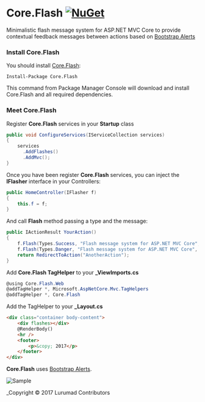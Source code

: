 # Core.Flash [![NuGet](https://img.shields.io/nuget/v/Core.Flash.svg)](https://www.nuget.org/packages/Core.Flash/)

Minimalistic flash message system for ASP.NET MVC Core to provide contextual feedback messages between actions based on [Bootstrap Alerts](https://getbootstrap.com/docs/4.0/components/alerts/)

### Install Core.Flash

You should install [Core.Flash](https://www.nuget.org/packages/Core.Flash/):

    Install-Package Core.Flash
    
This command from Package Manager Console will download and install Core.Flash and all required dependencies.

### Meet Core.Flash

Register **Core.Flash** services in your **Startup** class

```csharp
public void ConfigureServices(IServiceCollection services)
{
    services
      .AddFlashes()
      .AddMvc();
}
```
Once you have been register **Core.Flash** services, you can inject the **IFlasher** interface in your Controllers:

```csharp
public HomeController(IFlasher f)
{
    this.f = f;
}
```
And call **Flash** method passing a type and the message:

```csharp
public IActionResult YourAction()
{
    f.Flash(Types.Success, "Flash message system for ASP.NET MVC Core", dismissable: true);
    f.Flash(Types.Danger, "Flash message system for ASP.NET MVC Core", dismissable: false);
    return RedirectToAction("AnotherAction");
}
```
Add **Core.Flash TagHelper** to your **_ViewImports.cs**

```csharp
@using Core.Flash.Web
@addTagHelper *, Microsoft.AspNetCore.Mvc.TagHelpers
@addTagHelper *, Core.Flash
```
Add the TagHelper to your **_Layout.cs**

```html
<div class="container body-content">
    <div flashes></div>
    @RenderBody()
    <hr />
    <footer>
        <p>&copy; 2017</p>
    </footer>
</div>
```

**Core.Flash** uses [Bootstrap Alerts](https://v4-alpha.getbootstrap.com/components/alerts/).

![Sample](https://github.com/lurumad/core-flash/blob/master/assets/flash.gif)

_Copyright &copy; 2017 Lurumad Contributors

